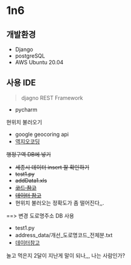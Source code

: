 # 1n6

## 개발환경
- Django
- postgreSQL
- AWS Ubuntu 20.04

## 사용 IDE
> djagno REST Framework
- pycharm


현위치 불러오기
- google geocoring api
- [역지오코딩](https://developers.google.com/maps/documentation/geocoding/overview#ReverseGeocoding)


~~행정구역 DB에 넣기~~
- ~~세종시 데이터 insert 잘 확인하기~~
- ~~test1.py~~
- ~~addData1.xls~~
- ~~[코드 참고](https://woonizzooni.tistory.com/entry/Python-%EB%8C%80%ED%95%9C%EB%AF%BC%EA%B5%AD-%ED%96%89%EC%A0%95%EB%8F%99-%EB%8D%B0%EC%9D%B4%ED%84%B0-MySQL-DB-%ED%85%8C%EC%9D%B4%EB%B8%94-%EC%83%9D%EC%84%B1-%EC%98%88%EC%8B%9C)~~
- ~~[데이터 참고](http://kssc.kostat.go.kr/ksscNew_web/kssc/common/CommonBoardList.do?gubun=1&strCategoryNameCode=019&strBbsId=kascrr&categoryMenu=014)~~
- 현위치 불러오는 정확도가 좀 떨어진다,,.

 ==> 변경
 도로명주소 DB 사용
 - test1.py 
 - address_data/개선_도로명코드_전체분.txt
 - [데이터참고](https://www.juso.go.kr/addrlink/addressBuildDevNew.do?menu=match)



놀고 먹은지 2달이 지난게 말이 되나,,, 나는 사람인가?
